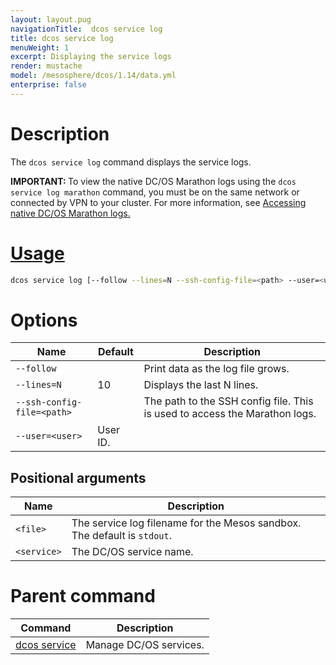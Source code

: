 ```yaml
---
layout: layout.pug
navigationTitle:  dcos service log
title: dcos service log
menuWeight: 1
excerpt: Displaying the service logs
render: mustache
model: /mesosphere/dcos/1.14/data.yml
enterprise: false
---
```


# Description

The `dcos service log` command displays the service logs.

<p class="message--important"><strong>IMPORTANT: </strong> To view the native DC/OS Marathon logs using the <code>dcos service log marathon</code> command, you must be on the same network or connected by VPN to your cluster. For more information, see <a href="/1.14/monitoring/logging/quickstart/">Accessing native DC/OS Marathon logs.</p>

# Usage

```bash
dcos service log [--follow --lines=N --ssh-config-file=<path> --user=<user>] <service> [<file>]
```

# Options

| Name | Default | Description |
|---------|-------------|-------------|
| `--follow`   |             |  Print data as the log file grows. |
| `--lines=N`   |     10      |  Displays the last N lines. |
| `--ssh-config-file=<path>`   |           | The path to the SSH config file. This is used to access the Marathon logs. |
| `--user=<user>` | User ID. |

## Positional arguments

| Name |  Description |
|---------|-------------|
| `<file>`   |   The service log filename for the Mesos sandbox. The default is `stdout`. |
| `<service>`   |  The DC/OS service name. |

# Parent command

| Command | Description |
|---------|-------------|
| [dcos service](/mesosphere/dcos/1.14/cli/command-reference/dcos-service/)   | Manage DC/OS services. |
